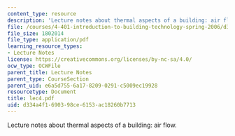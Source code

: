 ```yaml
---
content_type: resource
description: 'Lecture notes about thermal aspects of a building: air flow.'
file: /courses/4-401-introduction-to-building-technology-spring-2006/d334a4f1690398ce6153ac18260b7713_lec4.pdf
file_size: 1802014
file_type: application/pdf
learning_resource_types:
- Lecture Notes
license: https://creativecommons.org/licenses/by-nc-sa/4.0/
ocw_type: OCWFile
parent_title: Lecture Notes
parent_type: CourseSection
parent_uid: e6a5d755-6a17-8209-0291-c5009ec19928
resourcetype: Document
title: lec4.pdf
uid: d334a4f1-6903-98ce-6153-ac18260b7713
---
```

Lecture notes about thermal aspects of a building: air flow.